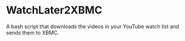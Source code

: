 WatchLater2XBMC
===============

A bash script that downloads the videos in your YouTube watch list and sends them to XBMC.
